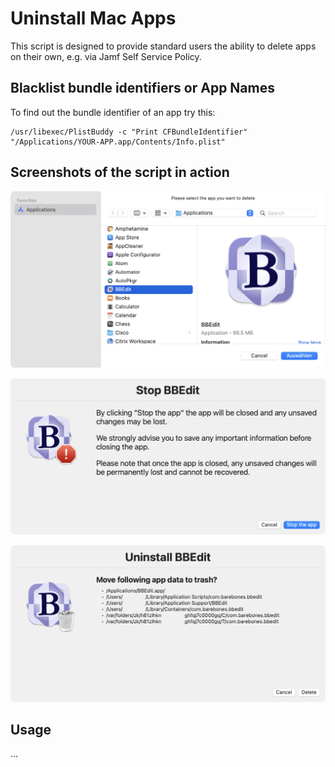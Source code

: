 # Uninstall Mac Apps

This script is designed to provide standard users the ability to delete apps on their own, e.g. via Jamf Self Service Policy.


## Blacklist bundle identifiers or App Names
To find out the bundle identifier of an app try this:
```
/usr/libexec/PlistBuddy -c "Print CFBundleIdentifier" "/Applications/YOUR-APP.app/Contents/Info.plist"
```

## Screenshots of the script in action

![Screenshot1](https://github.com/aduffner/uninstallMacApps/blob/main/bbedit_choose.png)

![Screenshot2](https://github.com/aduffner/uninstallMacApps/blob/main/bbedit_stop.png)

![Screenshot3](https://github.com/aduffner/uninstallMacApps/blob/main/bbedit_uninstall.png)

## Usage

...
